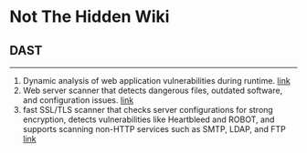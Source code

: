 # Not The Hidden Wiki

## DAST
-----

1. Dynamic analysis of web application vulnerabilities during runtime. [link](https://github.com/zaproxy/zaproxy)
2. Web server scanner that detects dangerous files, outdated software, and configuration issues. [link](https://github.com/sullo/nikto)
3. fast SSL/TLS scanner that checks server configurations for strong encryption, detects vulnerabilities like Heartbleed and ROBOT, and supports scanning non-HTTP services such as SMTP, LDAP, and FTP [link](https://github.com/nabla-c0d3/sslyze)
